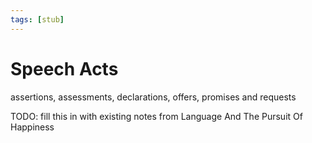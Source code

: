 ```yaml
---
tags: [stub]
---
```


# Speech Acts

assertions, assessments, declarations, offers, promises and requests

TODO: fill this in with existing notes from Language And The Pursuit Of Happiness
